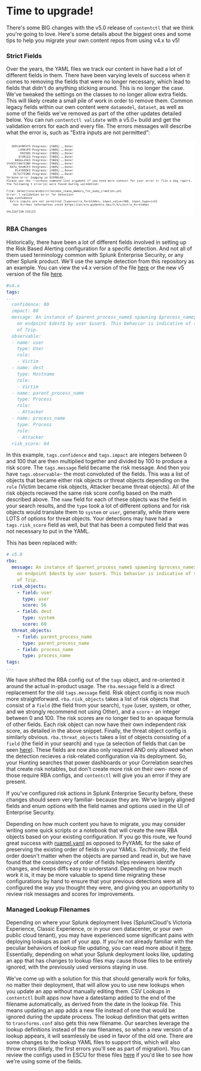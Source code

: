# Time to upgrade!

There's some BIG changes with the v5.0 release of `contentctl` that we think you're going to love. Here's some details about the biggest ones and some tips to help you migrate your own content repos from using v4.x to v5!

### Strict Fields

Over the years, the YAML files we track our content in have had a lot of different fields in them. There have been varying levels of success when it comes to removing the fields that were no longer necessary, which lead to fields that didn't do anything sticking around. This is no longer the case. We've tweaked the settings on the classes to no longer allow extra fields. This will likely create a small pile of work in order to remove them. Common legacy fields within our own content were `datamodel`, `dataset`, as well as some of the fields we've removed as part of the other updates detailed below. You can run `contentctl validate` with a v5.0+ build and get the validation errors for each and every file. The errors messages will describe what the error is, such as "Extra inputs are not permitted":

![a terminal emulator screenshot of a validation error caused by extra fields](validation_error.png)

### RBA Changes

Historically, there have been a lot of different fields involved in setting up the Risk Based Alerting configuration for a specific detection. And not all of them used terminology common with Splunk Enterprise Security, or any other Splunk product. We'll use the sample detection from this repository as an example. You can view the v4.x version of the file [here](https://github.com/splunk/contentctl/blob/v4.4.7/contentctl/templates/detections/endpoint/anomalous_usage_of_7zip.yml) or the new v5 version of the file [here](https://github.com/splunk/contentctl/blob/v5.0.0-alpha.3/contentctl/templates/detections/endpoint/anomalous_usage_of_7zip.yml). 


```YAML
#v4.x
tags:
...
  confidence: 80
  impact: 80
  message: An instance of $parent_process_name$ spawning $process_name$ was identified
    on endpoint $dest$ by user $user$. This behavior is indicative of suspicious loading
    of 7zip.
  observable:
  - name: user
    type: User
    role:
    - Victim
  - name: dest
    type: Hostname
    role:
    - Victim
  - name: parent_process_name
    type: Process
    role:
    - Attacker
  - name: process_name
    type: Process
    role:
    - Attacker
  risk_score: 64
```

In this example, `tags.confidence` and `tags.impact` are integers between 0 and 100 that are then multiplied together and divided by 100 to produce a risk score. The `tags.message` field became the risk message. And then you have `tags.observable`- the most convoluted of the fields. This was a list of objects that became either risk objects or threat objects depending on the `role` (Victim became risk objects, Attacker became threat objects). All of the risk objects recieved the same risk score config based on the math described above. The `name` field for each of these objects was the field in your search results, and the `type` took a lot of different options and for risk objects would translate them to `system` or `user`, generally, while there were LOTS of options for threat objects. Your detections may have had a `tags.risk_score` field as well, but that has been a computed field that was not necessary to put in the YAML. 

This has been replaced with:

```YAML
# v5.0
rba:
  message: An instance of $parent_process_name$ spawning $process_name$ was identified
    on endpoint $dest$ by user $user$. This behavior is indicative of suspicious loading
    of 7zip.
  risk_objects:
    - field: user
      type: user
      score: 56
    - field: dest
      type: system
      score: 60
  threat_objects:
    - field: parent_process_name
      type: parent_process_name
    - field: process_name
      type: process_name
tags:
...
```
We have shifted the RBA config out of the `tags` object, and re-oriented it around the actual in-product usage. The `rba.message` field is a direct replacement for the old `tags.message` field. Risk object config is now much more straightforward. `rba.risk_objects` takes a list of risk objects that consist of a `field` (the field from your search), `type` (user, system, or other, and we strongly recommend not using Other), and a `score` - an integer between 0 and 100. The risk scores are no longer tied to an opaque formula of other fields. Each risk object can now have their own independent risk score, as detailed in the above snippet.  Finally, the threat object config is similarly obvious. `rba.threat_objects` takes a list of objects consisting of a `field` (the field in your search) and `type` (a selection of fields that can be seen [here](https://github.com/splunk/contentctl/blob/0ce5a79d49606609cce55e66708e015abc1257d0/contentctl/objects/rba.py#L17)). These fields are now also only required AND only allowed when the detection recieves a risk-related configuration via its deployment. So, your Hunting searches that power dashboards or your Correlation searches that create risk notables, but don't create more risk on their own- none of those require RBA configs, and `contentctl` will give you an error if they are present.

If you've configured risk actions in Splunk Enterprise Security before, these changes should seem very familiar- because they are. We've largely aligned fields and enum options with the field names and options used in the UI of Enterprise Security.

Depending on how much content you have to migrate, you may consider writing some quick scripts or a notebook that will create the new RBA objects based on your existing configuration. If you go this route, we found great success with [ruamel.yaml](https://pypi.org/project/ruamel.yaml/) as opposed to PyYAML for the sake of preserving the existing order of fields in your YAMLs. _Technically_, the field order doesn't matter when the objects are parsed and read in, but we have found that the consistency of order of fields helps reviewers identify changes, and keeps diffs easy to understand. Depending on how much work it is, it may be more valuable to spend time migrating these configurations by hand to ensure that your previous detections were all configured the way you thought they were, and giving you an opportunity to review risk messages and scores for improvements.

### Managed Lookup Filenames

Depending on where your Splunk deployment lives (SplunkCloud's Victoria Experience, Classic Experience, or in your own datacenter, or your own public cloud tenant), you may have experienced some significant pains with deploying lookups as part of your app. If you're not already familiar with the peculiar behaviors of lookup file updating, you can read more about it [here](https://docs.splunk.com/Documentation/SplunkCloud/9.3.2408/Admin/PrivateApps#Manage_lookups_in_Splunk_Cloud_Platform). Essentially, depending on what your Splunk deployment looks like, updating an app that has changes to lookup files may cause those files to be entirely ignored, with the previously used versions staying in use.

We've come up with a solution for this that should generally work for folks, no matter their deployment, that will allow you to use new lookups when you update an app without manually editing them. CSV Lookups in `contentctl` built apps now have a datestamp added to the end of the filename automatically, as derived from the date in the lookup file. This means updating an app adds a new file instead of one that would be ignored during the update process. The lookup definition that gets written to `transforms.conf` also gets this new filename. Our searches leverage the lookup definitions instead of the raw filenames, so when a new version of a lookup appears, it will seamlessly be used in favor of the old one. There are some changes to the lookup YAML files to support this, which will also throw errors (likely, the first errors you'll see as part of migration). You can review the configs used in ESCU for these files [here](https://github.com/splunk/security_content/tree/develop/lookups) if you'd like to see how we're using some of the fields.
